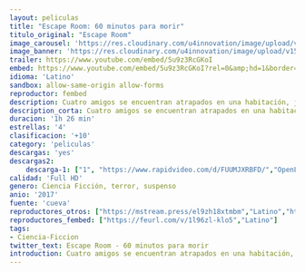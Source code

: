```yaml
---
layout: peliculas
title: "Escape Room: 60 minutos para morir"
titulo_original: "Escape Room"
image_carousel: 'https://res.cloudinary.com/u4innovation/image/upload/v1562988265/escape1-poster-min_n9k21c.jpg'
image_banner: 'https://res.cloudinary.com/u4innovation/image/upload/v1562988266/escape1-banner-min_w3aw6v.jpg'
trailer: https://www.youtube.com/embed/5u9z3RcGKoI
embed: https://www.youtube.com/embed/5u9z3RcGKoI?rel=0&amp;hd=1&border=0&wmode=opaque&enablejsapi=1&modestbranding=1&controls=1&showinfo=1
idioma: 'Latino'
sandbox: allow-same-origin allow-forms
reproductor: fembed
description: Cuatro amigos se encuentran atrapados en una habitación, junto a un asesino poseído por un demonio. Ahora tienen menos de una hora para resolver los puzzles necesarios para escapar del lugar con vida.
description_corta: Cuatro amigos se encuentran atrapados en una habitación, junto a un asesino poseído por un demonio. Ahora tienen menos de una hora para resolver los puzzles necesarios para escapar del lugar con vida.
duracion: '1h 26 min'
estrellas: '4'
clasificacion: '+10'
category: 'peliculas'
descargas: 'yes'
descargas2:
    descarga-1: ["1", "https://www.rapidvideo.com/d/FUUMJXRBFD/","OpenLoad","https://res.cloudinary.com/imbriitneysam/image/upload/v1541473684/mexico.png", "Latino", "Full HD"]
calidad: 'Full HD'
genero: Ciencia Ficción, terror, suspenso
anio: '2017'
fuente: 'cueva'
reproductores_otros: ["https://mstream.press/el9zh18xtmbm","Latino","https://uqload.com/embed-l0l1vd9f52xb.html","Latino","https://api.cuevana3.io/stream/index.php?file=ek5lbm9xYWNrS0xYMTZLa2xNbkdvY3ZTb3BtZng4TGp6ZFpobGFMUGtPTFJ5SnFUWU5MSzZkUFhZR1JwbTVha25KR1VvcVBWMGVMWWtaYWhvSkhWNTVtVWFHdG5rNVhTc0tTSGtYdW1qK0RVbHc9PQ","Latino","https://www.zembed.to/public/dist/asteroid.html?id=008ee0abf0c3ddec6563904948716d2e&title=Escape%20Room","Castellano"]
reproductores_fembed: ["https://feurl.com/v/1l96zl-klo5","Latino"]
tags:
- Ciencia-Ficcion
twitter_text: Escape Room - 60 minutos para morir
introduction: Cuatro amigos se encuentran atrapados en una habitación, junto a un asesino poseído por un demonio. Ahora tienen menos de una hora para resolver los puzzles necesarios para escapar del lugar con vida.
---
```



 







